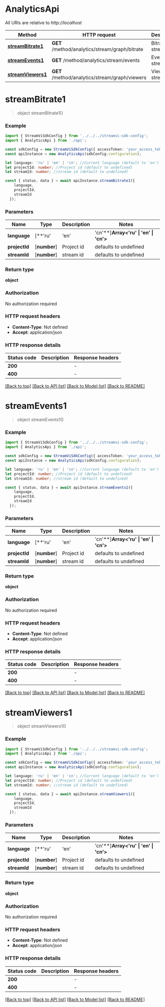 # AnalyticsApi

All URIs are relative to *http://localhost*

|Method | HTTP request | Description|
|------------- | ------------- | -------------|
|[**streamBitrate1**](#streambitrate1) | **GET** /method/analytics/stream/graph/bitrate | Bitrate for stream|
|[**streamEvents1**](#streamevents1) | **GET** /method/analytics/stream/events | Events for stream|
|[**streamViewers1**](#streamviewers1) | **GET** /method/analytics/stream/graph/viewers | Viewers for stream|

# **streamBitrate1**
> object streamBitrate1()


### Example

```typescript
import { StreamViSdkConfig } from '../../../streamvi-sdk-config';
import { AnalyticsApi } from './api';

const sdkConfig = new StreamViSdkConfig({ accessToken: 'your_access_token' });
const apiInstance = new AnalyticsApi(sdkConfig.configuration);

let language: 'ru' | 'en' | 'cn'; //Current language (default to 'en')
let projectId: number; //Project id (default to undefined)
let streamId: number; //stream id (default to undefined)

const { status, data } = await apiInstance.streamBitrate1({
    language,
    projectId,
    streamId
  });
```

### Parameters

|Name | Type | Description  | Notes|
|------------- | ------------- | ------------- | -------------|
| **language** | [**&#39;ru&#39; | &#39;en&#39; | &#39;cn&#39;**]**Array<&#39;ru&#39; &#124; &#39;en&#39; &#124; &#39;cn&#39;>** | Current language | defaults to 'en'|
| **projectId** | [**number**] | Project id | defaults to undefined|
| **streamId** | [**number**] | stream id | defaults to undefined|


### Return type

**object**

### Authorization

No authorization required

### HTTP request headers

 - **Content-Type**: Not defined
 - **Accept**: application/json


### HTTP response details
| Status code | Description | Response headers |
|-------------|-------------|------------------|
|**200** |  |  -  |
|**400** |  |  -  |

[[Back to top]](#) [[Back to API list]](../README.md#documentation-for-api-endpoints) [[Back to Model list]](../README.md#documentation-for-models) [[Back to README]](../README.md)

# **streamEvents1**
> object streamEvents1()


### Example

```typescript
import { StreamViSdkConfig } from '../../../streamvi-sdk-config';
import { AnalyticsApi } from './api';

const sdkConfig = new StreamViSdkConfig({ accessToken: 'your_access_token' });
const apiInstance = new AnalyticsApi(sdkConfig.configuration);

let language: 'ru' | 'en' | 'cn'; //Current language (default to 'en')
let projectId: number; //Project id (default to undefined)
let streamId: number; //stream id (default to undefined)

const { status, data } = await apiInstance.streamEvents1({
    language,
    projectId,
    streamId
  });
```

### Parameters

|Name | Type | Description  | Notes|
|------------- | ------------- | ------------- | -------------|
| **language** | [**&#39;ru&#39; | &#39;en&#39; | &#39;cn&#39;**]**Array<&#39;ru&#39; &#124; &#39;en&#39; &#124; &#39;cn&#39;>** | Current language | defaults to 'en'|
| **projectId** | [**number**] | Project id | defaults to undefined|
| **streamId** | [**number**] | stream id | defaults to undefined|


### Return type

**object**

### Authorization

No authorization required

### HTTP request headers

 - **Content-Type**: Not defined
 - **Accept**: application/json


### HTTP response details
| Status code | Description | Response headers |
|-------------|-------------|------------------|
|**200** |  |  -  |
|**400** |  |  -  |

[[Back to top]](#) [[Back to API list]](../README.md#documentation-for-api-endpoints) [[Back to Model list]](../README.md#documentation-for-models) [[Back to README]](../README.md)

# **streamViewers1**
> object streamViewers1()


### Example

```typescript
import { StreamViSdkConfig } from '../../../streamvi-sdk-config';
import { AnalyticsApi } from './api';

const sdkConfig = new StreamViSdkConfig({ accessToken: 'your_access_token' });
const apiInstance = new AnalyticsApi(sdkConfig.configuration);

let language: 'ru' | 'en' | 'cn'; //Current language (default to 'en')
let projectId: number; //Project id (default to undefined)
let streamId: number; //stream id (default to undefined)

const { status, data } = await apiInstance.streamViewers1({
    language,
    projectId,
    streamId
  });
```

### Parameters

|Name | Type | Description  | Notes|
|------------- | ------------- | ------------- | -------------|
| **language** | [**&#39;ru&#39; | &#39;en&#39; | &#39;cn&#39;**]**Array<&#39;ru&#39; &#124; &#39;en&#39; &#124; &#39;cn&#39;>** | Current language | defaults to 'en'|
| **projectId** | [**number**] | Project id | defaults to undefined|
| **streamId** | [**number**] | stream id | defaults to undefined|


### Return type

**object**

### Authorization

No authorization required

### HTTP request headers

 - **Content-Type**: Not defined
 - **Accept**: application/json


### HTTP response details
| Status code | Description | Response headers |
|-------------|-------------|------------------|
|**200** |  |  -  |
|**400** |  |  -  |

[[Back to top]](#) [[Back to API list]](../README.md#documentation-for-api-endpoints) [[Back to Model list]](../README.md#documentation-for-models) [[Back to README]](../README.md)

